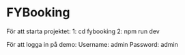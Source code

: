 # FYBooking
För att starta projektet:
1: cd fybooking
2: npm run dev

För att logga in på demo:
Username: admin
Password: admin